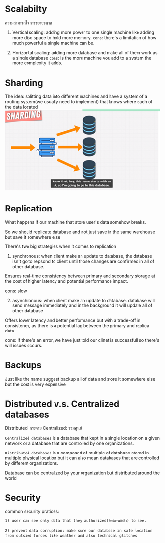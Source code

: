 # Scalabilty

ความสามารถในการขยายขนาด

1) Vertical scaling: adding more power to one single machine like adding more disc space to hold more memory.
`cons`: there's a limitation of how much powerful a single machine can be.

2) Horizontal scaling: adding more database and make all of them work as a single database
`cons`: is the more machine you add to a system the more complexity it adds.

# Sharding

The idea: splitting data into different machines and have a system of a routing system(we usually need to implement) that knows where each of the data located
![Sharding](Sharding.png)

# Replication

What happens if our machine that store user's data somehow breaks.

So we should replicate database and not just save in the same warehouse but save it somewhere else

There's two big strategies when it comes to replication

1) synchronous: when client make an update to database, the database isn't go to repsond to client until those changes are confirmed in all of other database.

Ensures real-time consistency between primary and secondary storage at the cost of higher latency and potential performance impact.

cons: slow

2) asynchronous: when client make an update to database. database will send message immediately and in the background it will update all of other database

Offers lower latency and better performance but with a trade-off in consistency, as there is a potential lag between the primary and replica data.

cons: If there's an error, we have just told our clinet is successfull so there's will issues occurs.

# Backups

Just like the name suggest backup all of data and store it somewhere else but the cost is very expensive


# Distributed v.s. Centralized databases

Distributed: กระจาย
Centralized: รวมศูนย์

`Centralized databases` is a database that kept in a single location on a given network or a database that are controlled by one organizations.

`Distributed databases` is a composed of multiple of database stored in multiple physical location but it can also mean databases that are controlled by different organizations.


Database can be centralized by your organization but distributed around the world

# Security

common security pratices:

    1) user can see only data that they authorized(สิทธ์การเข้าถึง) to see.

    2) prevent data corruption: make sure our database in safe location from outsied forces like weather and also technical glitches.